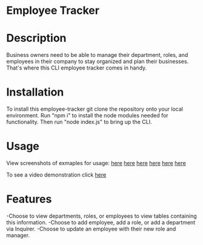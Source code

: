 # Employee Tracker

# Description

Business owners need to be able to manage their department, roles, and employees in their company to stay organized and plan their businesses. That's where this CLI employee tracker comes in handy.

# Installation

To install this employee-tracker git clone the repository onto your local environment. Run "npm i" to install the node modules needed for functionality. Then run "node index.js" to bring up the CLI.

# Usage

View screenshots of exmaples for usage:
[here](assets/images/viewAll.png)
[here](assets/images/allRoles.png)
[here](assets/images/allEmployees.png)
[here](assets/images/allDepartments.png)
[here](assets/images/addTech.png)
[here](assets/images/addedTech.png)

To see a video demonstration click [here](assets/images/employeeTracker.gif)

# Features

-Choose to view departments, roles, or employees to view tables containing this information.
-Choose to add employee, add a role, or add a department via Inquirer.
-Choose to update an employee with their new role and manager.
